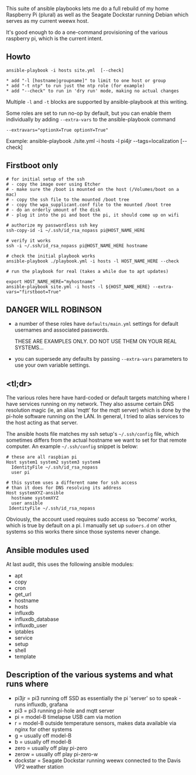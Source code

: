 

This suite of ansible playbooks lets me do a full rebuild of
my home Raspberry Pi (plural) as well as the Seagate Dockstar
running Debian which serves as my current weewx host.

It's good enough to do a one-command provisioning of the various
raspberry pi, which is the current intent.


Howto
-----

    ansible-playbook -i hosts site.yml  [--check]

    * add "-l [hostname|groupname]" to limit to one host or group
    * add "-t ntp" to run just the ntp role (for example)
    * add "--check" to run in 'dry run' mode, making no actual changes

Multiple `-l` and `-t` blocks are supported by ansible-playbook at this writing.

Some roles are set to run no-op by default, but you can enable them
individually by adding `--extra-vars` to the ansible-playbook command

    --extravars="optionX=True optionY=True" 

Example:
   ansible-playbook ./site.yml -i hosts -l pi4jr  --tags=localization [--check]


Firstboot only
---------------

```
# for initial setup of the ssh
# - copy the image over using Etcher
# - make sure the /boot is mounted on the host (/Volumes/boot on a mac)
# - copy the ssh file to the mounted /boot tree
# - copy the wpa_supplicant.conf file to the mounted /boot tree
# - do an orderly umount of the disk
# - plug it into the pi and boot the pi, it should come up on wifi

# authorize my passwordless ssh key
ssh-copy-id -i ~/.ssh/id_rsa_nopass pi@HOST_NAME_HERE

# verify it works
ssh -i ~/.ssh/id_rsa_nopass pi@HOST_NAME_HERE hostname

# check the initial playbook works
ansible-playbook ./playbook.yml -i hosts -l HOST_NAME_HERE --check

# run the playbook for real (takes a while due to apt updates)

export HOST_NAME_HERE="myhostname"
ansible-playbook site.yml -i hosts -l ${HOST_NAME_HERE} --extra-vars="firstboot=True"

```


DANGER WILL ROBINSON
--------------------

 - a number of these roles have `defaults/main.yml` settings for
    default usernames and associated passwords.

    THESE ARE EXAMPLES ONLY.  DO NOT USE THEM ON YOUR REAL SYSTEMS...

 - you can supersede any defaults by passing `--extra-vars` parameters
    to use your own variable settings.


<tl;dr>
-------

The various roles here have hard-coded or default targets matching
where I have services running on my network.  They also assume certain
DNS resolution magic (ie, an alias 'mqtt' for the mqtt server) which
is done by the pi-hole software running on the LAN.  In general, I tried
to alias services to the host acting as that server.

The ansible hosts file matches my ssh setup's `~/.ssh/config` file, which
sometimes differs from the actual hostname we want to set for that
remote computer.   An example `~/.ssh/config` snippet is below:


    # these are all raspbian pi
    Host system1 system2 system3 system4
      IdentityFile ~/.ssh/id_rsa_nopass
      user pi
   
    # this system uses a different name for ssh access 
    # than it does for DNS resolving its address
    Host systemXYZ-ansible
      hostname systemXYZ
      user ansible
     IdentityFile ~/.ssh/id_rsa_nopass

Obviously, the account used requires sudo access so 'become' works,
which is true by default on a pi.  I manually set up `sudoers.d` on
other systems so this works there since those systems never change.


Ansible modules used
--------------------

At last audit, this uses the following ansible modules:

  * apt
  * copy
  * cron
  * get_url
  * hostname
  * hosts
  * influxdb
  * influxdb_database
  * influxdb_user
  * iptables
  * service
  * setup
  * shell
  * template


Description of the various systems and what runs where
------------------------------------------------------

  * pi3jr = pi3 running off SSD as essentially the pi 'server' so to speak
        - runs influxdb, grafana
  * pi3 = pi3 running pi-hole and mqtt server
  * pi = model-B timelapse USB cam via motion
  * r = model-B outside temperature sensors, makes data available via nginx for other systems
  * g = usually off model-B
  * b = usually off model-B
  * zero = usually off play pi-zero
  * zerow = usually off play pi-zero-w
  * dockstar = Seagate Dockstar running weewx connected to the Davis VP2 weather station


